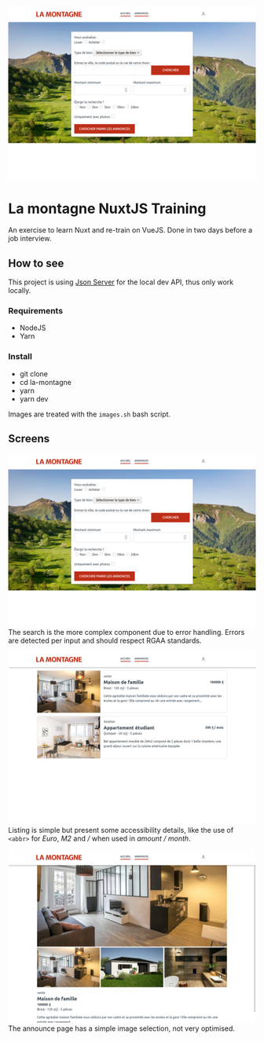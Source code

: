 ![Homepage And Search](image1.png)

# La montagne NuxtJS Training

An exercise to learn Nuxt and re-train on VueJS. Done in two days before a job interview.

## How to see

This project is using [Json Server](https://github.com/typicode/json-server) for the local dev API, thus only work locally.

### Requirements

- NodeJS
- Yarn

### Install

- git clone
- cd la-montagne
- yarn
- yarn dev

Images are treated with the `images.sh` bash script.

## Screens

![Homepage And Search](image1.png)
The search is the more complex component due to error handling. Errors are detected per input and should respect RGAA standards.

![Announces listing](image2.png)
Listing is simple but present some accessibility details, like the use of `<abbr>` for *Euro*, *M2* and */* when used in *amount / month*.

![Announce page](image3.png)
The announce page has a simple image selection, not very optimised.